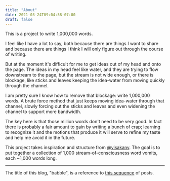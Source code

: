 ```yaml
---
title: "About"
date: 2021-03-24T09:04:58-07:00
draft: false
---
```


This is a project to write 1,000,000 words. 

I feel like I have a lot to say, both because there are things I want
to share and because there are things I think I will only figure out
through the course of writing.

But at the moment it's difficult for me to get ideas out of my head
and onto the page. The ideas in my head feel like water, and they are
trying to flow downstream to the page, but the stream is not wide
enough, or there is blockage, like sticks and leaves keeping the
idea-water from moving quickly through the channel.

I am pretty sure I know how to remove that blockage: write 1,000,000
words. A brute force method that just keeps moving idea-water through
that channel, slowly forcing out the sticks and leaves and even
widening the channel to support more bandwidth.

The key here is that those million words don't need to be very
good. In fact there is probably a fair amount to gain by writing a
bunch of crap; learning to recognize it and the motions that produce
it will serve to refine my taste and help me avoid it in the future.

This project takes inspiration and structure from
[@visakanv](http://visakanv.com/1000/). The goal is to put together a
collection of 1,000 stream-of-consciousness word vomits, each ~1,000
words long.

---

The title of this blog, "babble", is a reference to [this
sequence](https://www.lesswrong.com/s/pC6DYFLPMTCbEwH8W) of posts.
